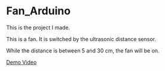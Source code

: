 # Fan_Arduino

This is the project I made. 

This is a fan. It is switched by the ultrasonic distance sensor.

While the distance is between 5 and 30 cm, the fan will be on. 

[Demo Video](https://youtu.be/_n5VCsy-PEM)
